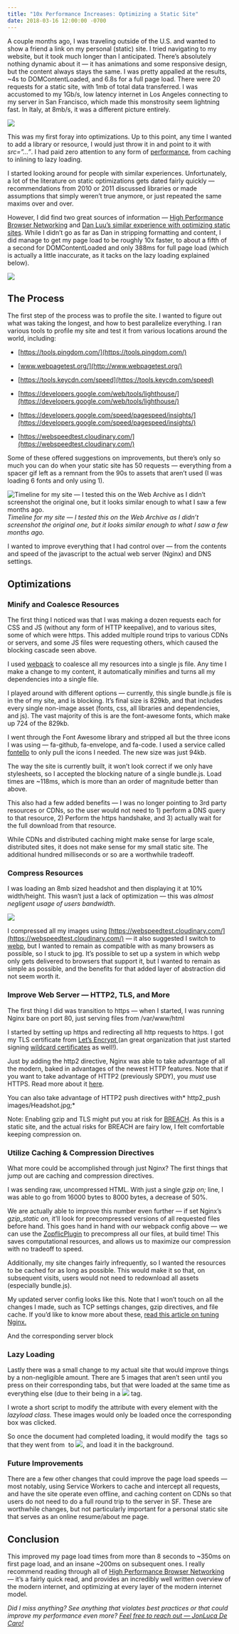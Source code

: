 ```yaml
---
title: "10x Performance Increases: Optimizing a Static Site"
date: 2018-03-16 12:00:00 -0700
---
```


A couple months ago, I was traveling outside of the U.S. and wanted to show a friend a link on my personal (static) site. I tried navigating to my website, but it took much longer than I anticipated. There’s absolutely nothing dynamic about it — it has animations and some responsive design, but the content always stays the same. I was pretty appalled at the results, \~4s to DOMContentLoaded, and 6.8s for a full page load. There were 20 requests for a static site, with 1mb of total data transferred. I was accustomed to my 1Gb/s, low latency internet in Los Angeles connecting to my server in San Francisco, which made this monstrosity seem lightning fast. In Italy, at 8mb/s, it was a different picture entirely.

![](https://cdn-images-1.medium.com/max/2488/1*OgqdIBjziyfhE_tbip24ww.png)

This was my first foray into optimizations. Up to this point, any time I wanted to add a library or resource, I would just throw it in and point to it with _src=”…”_. I had paid zero attention to any form of [performance](https://hackernoon.com/tagged/performance), from caching to inlining to lazy loading.

I started looking around for people with similar experiences. Unfortunately, a lot of the literature on static optimizations gets dated fairly quickly — recommendations from 2010 or 2011 discussed libraries or made assumptions that simply weren’t true anymore, or just repeated the same maxims over and over.

However, I did find two great sources of information — [High Performance Browser Networking](https://hpbn.co) and [Dan Luu’s similar experience with optimizing static sites](https://danluu.com/octopress-speedup/). While I didn’t go as far as Dan in stripping formatting and content, I did manage to get my page load to be roughly 10x faster, to about a fifth of a second for DOMContentLoaded and only 388ms for full page load (which is actually a little inaccurate, as it tacks on the lazy loading explained below).

![](https://cdn-images-1.medium.com/max/2238/1*OBt9rTFK8KhlnPI1-olkmg.png)

## The Process

The first step of the process was to profile the site. I wanted to figure out what was taking the longest, and how to best parallelize everything. I ran various tools to profile my site and test it from various locations around the world, including:

- [https://tools.pingdom.com/](https://tools.pingdom.com/)

- [www.webpagetest.org/](http://www.webpagetest.org/)

- [https://tools.keycdn.com/speed](https://tools.keycdn.com/speed)

- [https://developers.google.com/web/tools/lighthouse/](https://developers.google.com/web/tools/lighthouse/)

- [https://developers.google.com/speed/pagespeed/insights/](https://developers.google.com/speed/pagespeed/insights/)

- [https://webspeedtest.cloudinary.com/](https://webspeedtest.cloudinary.com/)

Some of these offered suggestions on improvements, but there’s only so much you can do when your static site has 50 requests — everything from a spacer gif left as a remnant from the 90s to assets that aren’t used (I was loading 6 fonts and only using 1).

![Timeline for my site — I tested this on the Web Archive as I didn’t screenshot the original one, but it looks similar enough to what I saw a few months ago.](https://cdn-images-1.medium.com/max/3800/1*61ngDdpQfLqBo-I8F_tuqw.png)_Timeline for my site — I tested this on the Web Archive as I didn’t screenshot the original one, but it looks similar enough to what I saw a few months ago._

I wanted to improve everything that I had control over — from the contents and speed of the javascript to the actual web server (Nginx) and DNS settings.

## Optimizations

### Minify and Coalesce Resources

The first thing I noticed was that I was making a dozen requests each for CSS and JS (without any form of HTTP keepalive), and to various sites, some of which were https. This added multiple round trips to various CDNs or servers, and some JS files were requesting others, which caused the blocking cascade seen above.

I used [webpack](https://webpack.js.org/) to coalesce all my resources into a single js file. Any time I make a change to my content, it automatically minifies and turns all my dependencies into a single file.

<script src="https://gist.github.com/jonluca/1760ab0dca958f62e316b1516eb5c481.js"></script>

I played around with different options — currently, this single bundle.js file is in the <head> of my site, and is blocking. It’s final size is 829kb, and that includes every single non-image asset (fonts, css, all libraries and dependencies, and js). The vast majority of this is are the font-awesome fonts, which make up 724 of the 829kb.

I went through the Font Awesome library and stripped all but the three icons I was using — fa-github, fa-envelope, and fa-code. I used a service called [fontello](http://fontello.com/) to only pull the icons I needed. The new size was just 94kb.

The way the site is currently built, it won’t look correct if we only have stylesheets, so I accepted the blocking nature of a single bundle.js. Load times are \~118ms, which is more than an order of magnitude better than above.

This also had a few added benefits — I was no longer pointing to 3rd party resources or CDNs, so the user would not need to 1) perform a DNS query to that resource, 2) Perform the https handshake, and 3) actually wait for the full download from that resource.

While CDNs and distributed caching might make sense for large scale, distributed sites, it does not make sense for my small static site. The additional hundred milliseconds or so are a worthwhile tradeoff.

### Compress Resources

I was loading an 8mb sized headshot and then displaying it at 10% width/height. This wasn’t just a lack of optimization — this was _almost negligent usage of users bandwidth_.

![](https://cdn-images-1.medium.com/max/4980/1*h79KSROW3oY6KWfQm6u5yA.png)

I compressed all my images using [https://webspeedtest.cloudinary.com/](https://webspeedtest.cloudinary.com/) — it also suggested I switch to [webp](https://developers.google.com/speed/webp/), but I wanted to remain as compatible with as many browsers as possible, so I stuck to jpg. It’s possible to set up a system in which webp only gets delivered to browsers that support it, but I wanted to remain as simple as possible, and the benefits for that added layer of abstraction did not seem worth it.

### Improve Web Server — HTTP2, TLS, and More

The first thing I did was transition to https — when I started, I was running Nginx bare on port 80, just serving files from /var/www/html

<script src="https://gist.github.com/jonluca/4046c6c3fcf13fbe4c8c35a1992465d4.js"></script>

I started by setting up https and redirecting all http requests to https. I got my TLS certificate from [Let’s Encrypt ](https://letsencrypt.org/)(an great organization that just started signing [wildcard certificates](https://community.letsencrypt.org/t/acme-v2-and-wildcard-certificate-support-is-live/55579) as well!).

<script src="https://gist.github.com/jonluca/dd57551f0c6f314cbc4481e14cdd0e4b.js"></script>

Just by adding the http2 directive, Nginx was able to take advantage of all the modern, baked in advantages of the newest HTTP features. Note that if you want to take advantage of HTTP2 (previously SPDY), you _must_ use HTTPS. Read more about it [here](https://hpbn.co/http2/).

You can also take advantage of HTTP2 push directives with* http2_push images/Headshot.jpg;*

Note: Enabling gzip and TLS might put you at risk for [BREACH](https://en.wikipedia.org/wiki/BREACH). As this is a static site, and the actual risks for BREACH are fairy low, I felt comfortable keeping compression on.

### Utilize Caching & Compression Directives

What more could be accomplished through just Nginx? The first things that jump out are caching and compression directives.

I was sending raw, uncompressed HTML. With just a single _gzip on;_ line, I was able to go from 16000 bytes to 8000 bytes, a decrease of 50%.

We are actually able to improve this number even further — if set Nginx’s _gzip_static on,_ it’ll look for precompressed versions of all requested files before hand. This goes hand in hand with our webpack config above — we can use the [ZopflicPlugin](https://github.com/webpack-contrib/zopfli-webpack-plugin) to precompress all our files, at build time! This saves computational resources, and allows us to maximize our compression with no tradeoff to speed.

Additionally, my site changes fairly infrequently, so I wanted the resources to be cached for as long as possible. This would make it so that, on subsequent visits, users would not need to redownload all assets (especially bundle.js).

My updated server config looks like this. Note that I won’t touch on all the changes I made, such as TCP settings changes, gzip directives, and file cache. If you’d like to know more about these, [read this article on tuning Nginx.](https://www.nginx.com/blog/tuning-nginx/)

<script src="https://gist.github.com/jonluca/af6699f795d9680387821a2e18a58a84.js"></script>

And the corresponding server block

<script src="https://gist.github.com/jonluca/7b0e3a0c21f6ddc5a650ff68da56e481.js"></script>

### Lazy Loading

Lastly there was a small change to my actual site that would improve things by a non-negligible amount. There are 5 images that aren’t seen until you press on their corresponding tabs, but that were loaded at the same time as everything else (due to their being in a <img src=”…”> tag.

I wrote a short script to modify the attribute with every element with the _lazyload class._ These images would only be loaded once the corresponding box was clicked.

<script src="https://gist.github.com/jonluca/fc74d3a0728ec5349699752947792c31.js"></script>

So once the document had completed loading, it would modify the <img> tags so that they went from <img data-src=”…”> to <img src=”…”>, and load it in the background.

### Future Improvements

There are a few other changes that could improve the page load speeds — most notably, using Service Workers to cache and intercept all requests, and have the site operate even offline, and caching content on CDNs so that users do not need to do a full round trip to the server in SF. These are worthwhile changes, but not particularly important for a personal static site that serves as an online resume/about me page.

## Conclusion

This improved my page load times from more than 8 seconds to ~350ms on first page load, and an insane ~200ms on subsequent ones. I really recommend reading through all of [High Performance Browser Networking](https://hpbn.co/#toc) — it’s a fairly quick read, and provides an incredibly well written overview of the modern internet, and optimizing at every layer of the modern internet model.

_Did I miss anything? See anything that violates best practices or that could improve my performance even more? [Feel free to reach out — JonLuca De Caro!](https://jonlu.ca)_
